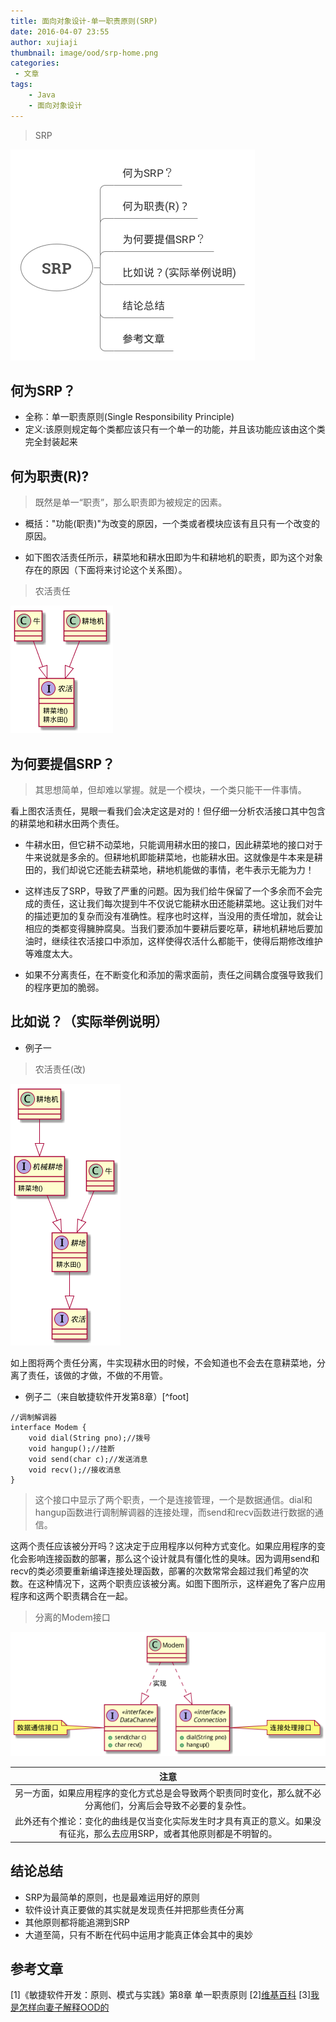 ```yaml
---
title: 面向对象设计-单一职责原则(SRP)
date: 2016-04-07 23:55
author: xujiaji
thumbnail: image/ood/srp-home.png
categories:
 - 文章
tags:
    - Java
    - 面向对象设计
---
```


>SRP

![SRP.png](image/ood/srp.png)
## 何为SRP？
- 全称：单一职责原则(Single Responsibility Principle)
- 定义:该原则规定每个类都应该只有一个单一的功能，并且该功能应该由这个类完全封装起来

## 何为职责(R)?
>既然是单一“职责”，那么职责即为被规定的因素。

- 概括："功能(职责)"为改变的原因，一个类或者模块应该有且只有一个改变的原因。

- 如下图农活责任所示，耕菜地和耕水田即为牛和耕地机的职责，即为这个对象存在的原因（下面将来讨论这个关系图）。

>农活责任

![农活责任](image/ood/srp-nong-huo.png)

## 为何要提倡SRP？
> 其思想简单，但却难以掌握。就是一个模块，一个类只能干一件事情。

看上图农活责任，晃眼一看我们会决定这是对的！但仔细一分析农活接口其中包含的耕菜地和耕水田两个责任。

- 牛耕水田，但它耕不动菜地，只能调用耕水田的接口，因此耕菜地的接口对于牛来说就是多余的。但耕地机即能耕菜地，也能耕水田。这就像是牛本来是耕田的，我们却说它还能去耕菜地，耕地机能做的事情，老牛表示无能为力！

- 这样违反了SRP，导致了严重的问题。因为我们给牛保留了一个多余而不会完成的责任，这让我们每次提到牛不仅说它能耕水田还能耕菜地。这让我们对牛的描述更加的复杂而没有准确性。程序也时这样，当没用的责任增加，就会让相应的类都变得臃肿腐臭。当我们要添加牛要耕后要吃草，耕地机耕地后要加油时，继续往农活接口中添加，这样使得农活什么都能干，使得后期修改维护等难度太大。
- 如果不分离责任，在不断变化和添加的需求面前，责任之间耦合度强导致我们的程序更加的脆弱。
## 比如说？（实际举例说明）
- 例子一
>农活责任(改)

![农活责任(改).png](image/ood/srp-nong-huo-gai.png)

如上图将两个责任分离，牛实现耕水田的时候，不会知道也不会去在意耕菜地，分离了责任，该做的才做，不做的不用管。

- 例子二（来自敏捷软件开发第8章）[^foot]
```
//调制解调器
interface Modem {
    void dial(String pno);//拨号
    void hangup();//挂断
    void send(char c);//发送消息
    void recv();//接收消息
}
```
>这个接口中显示了两个职责，一个是连接管理，一个是数据通信。dial和hangup函数进行调制解调器的连接处理，而send和recv函数进行数据的通信。

这两个责任应该被分开吗？这决定于应用程序以何种方式变化。如果应用程序的变化会影响连接函数的部署，那么这个设计就具有僵化性的臭味。因为调用send和recv的类必须要重新编译连接处理函数，部署的次数常常会超过我们希望的次数。在这种情况下，这两个职责应该被分离。如图下图所示，这样避免了客户应用程序和这两个职责耦合在一起。
> 分离的Modem接口

![分离的Modem接口](image/ood/srp-fen-li.png)

|注意|
|:-:|
|另一方面，如果应用程序的变化方式总是会导致两个职责同时变化，那么就不必分离他们，分离后会导致不必要的复杂性。|
|此外还有个推论：变化的曲线是仅当变化实际发生时才具有真正的意义。如果没有征兆，那么去应用SRP，或者其他原则都是不明智的。|

## 结论总结
- SRP为最简单的原则，也是最难运用好的原则
- 软件设计真正要做的其实就是发现责任并把那些责任分离
- 其他原则都将能追溯到SRP
- 大道至简，只有不断在代码中运用才能真正体会其中的奥妙


## 参考文章
[1]《敏捷软件开发：原则、模式与实践》第8章 单一职责原则
[2][维基百科](https://zh.wikipedia.org/wiki/%E5%8D%95%E4%B8%80%E5%8A%9F%E8%83%BD%E5%8E%9F%E5%88%99)
[3][我是怎样向妻子解释OOD的](http://www.oschina.net/translate/how-i-explained-ood-to-my-wife?lang=chs&page=1#)
